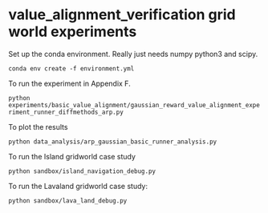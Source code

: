 # value_alignment_verification grid world experiments

Set up the conda environment. Really just needs numpy python3 and scipy.

`conda env create -f environment.yml`

To run the experiment in Appendix F.

`python experiments/basic_value_alignment/gaussian_reward_value_alignment_experiment_runner_diffmethods_arp.py`

To plot the results 

`python data_analysis/arp_gaussian_basic_runner_analysis.py`


To run the Island gridworld case study

`python sandbox/island_navigation_debug.py`

To run the Lavaland gridworld case study:

`python sandbox/lava_land_debug.py`
